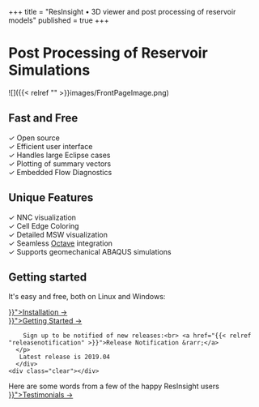 +++
title = "ResInsight &bull; 3D viewer and post processing of reservoir models"
published = true
+++


# Post Processing of Reservoir Simulations

![]({{< relref "" >}}images/FrontPageImage.png)

<!--
<section class="intro">
  <div class="grid">
    <div class="unit whole center-on-mobiles">
      <p class="first">Post Processing of Reservoir Simulations</p>
    </div>
    <div class="post-content">
	  <img src="{{< relref "" >}}images/FrontPageImage.png" alt="Reservoir" />
    </div>
  </div>
</section> -->
<section class="features">
  <div class="grid">
    <div class="unit one-third">
      <h2>Fast and Free</h2>
      <p>
        &#x2713; Open source<br>
        &#x2713; Efficient user interface<br>
	&#x2713; Handles large Eclipse cases<br>
        &#x2713; Plotting of summary vectors<br>
	&#x2713; Embedded Flow Diagnostics<br>
      </p>
    </div>
    <div class="unit one-third">
      <h2>Unique Features</h2>
      <p>
        &#x2713; NNC visualization<br>
        &#x2713; Cell Edge Coloring<br>
        &#x2713; Detailed MSW visualization<br>
        &#x2713; Seamless <a href="http://www.gnu.org/software/octave/"> Octave</a> integration<br>
        &#x2713; Supports geomechanical ABAQUS simulations<br>
      </p>
    </div>
    <div class="unit one-third">
      <h2>Getting started</h2>
      <p>
        It's easy and free, both on Linux and Windows:
      </p>
      <a href="{{< relref "getting-started/installation" >}}">Installation &rarr;</a><br>
      <a href="{{< relref "getting-started" >}}">Getting Started &rarr;</a>
      <p>

        Sign up to be notified of new releases:<br> <a href="{{< relref "releasenotification" >}}">Release Notification &rarr;</a>
      </p>
       Latest release is 2019.04
      </div>
    <div class="clear"></div>
  </div>

  <div class="grid">
    <div class="unit whole center-on-mobiles">
      <p>Here are some words from a few of the happy ResInsight users <a href="{{< relref "testimonials" >}}">Testimonials &rarr;</a> </p>
    </div>
  </div>
</section>
